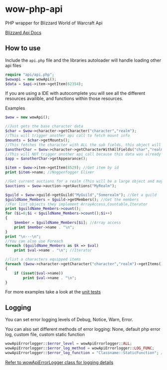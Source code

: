 wow-php-api
===========

PHP wrapper for Blizzard World of Warcraft Api

[Blizzard Api Docs](http://blizzard.github.io/api-wow-docs/)


How to use
----------

Include the `api.php` file and the libraries autoloader will handle loading other api files
```php
require "api/api.php";
$wowapi = new wowApi();
$data = $api->item->getItem(62354);
```

If you are using a IDE with autocomplete you will see all the different resources availible, and functions within those resources.

Examples
```php
$wow = new wowApi();

//Just gets the base character data
$char = $wow->character->getCharacter("character","realm"); 
//This will trigger another api call to fetch mount info
$mounts = $char->getMounts(); 
//This fetches the character with ALL the sub fields, this object will be much larger
$anotherChar = $wow->character->getCharacterWithAllFields("char","realm"); 
//This will NOT trigger another api call because this data was already fetched
$app = $anotherChar->getAppearance();

$item = $wow->item->getItem(8529); //Get item by id
print $item->name; //Noggenfogger Elixer

//Get current auctions for a realm (This will be a large object and may take a few seconds to retrieve)
$auctions = $wow->auction->getAuctions("MyRealm");

$guild = $wow->guild->getGuild("MyGuild","Somerealm"); //Get a guild
$guildName_Members = $guild->getMembers(); //Get the members
//For list objects they implement ArrayAccess,Countable,Iterator
print $guildName_Members->count(); 
for ($i=0;$i < $guildName_Members->count();$i++)
{
    $member = $guildName_Members[$i]; //Array access
    print $member->name . "\n";
}
print "\n---\n";
//You can also use Foreach
foreach ($guildName_Members as $k => $val)
    print $val->name . "\n"; //Iterator

//list a characters equipped items
foreach ($wow->character->getCharacter("character","realm")->getItems() as $key => $val)
{
    if (isset($val->name))
        print $val->name . "\n";
}
```

For more examples take a look at the [unit tests](test/)


Logging
-------

You can set error logging levels of Debug, Notice, Warn, Error. 

You can also set different methods of error logging: None, default php error log, custom file, custom static function
```php
wowApiErrorlogger::$error_level = wowApiErrorlogger::ALL;
wowApiErrorlogger::$error_log_method = wowApiErrorlogger::LOG_FUNC;
wowApiErrorlogger::$error_log_function = "Classname::StaticFunction"; //This will be called with error string passed
```
[Refer to wowApiErrorLogger class for logging details](api/error/wowApiErrorLogger.php)
